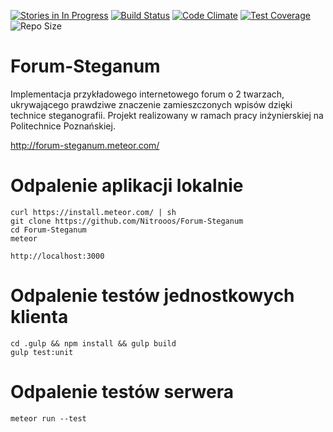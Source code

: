 [![Stories in In Progress](https://badge.waffle.io/SuperGrupa/Forum-Steganum.svg?label=In%20Progress&title=In%20Progress)](http://waffle.io/SuperGrupa/Forum-Steganum)
[![Build Status](https://travis-ci.org/SuperGrupa/Forum-Steganum.svg?branch=master)](https://travis-ci.org/SuperGrupa/Forum-Steganum)
[![Code Climate](https://codeclimate.com/github/SuperGrupa/Forum-Steganum/badges/gpa.svg)](https://codeclimate.com/github/SuperGrupa/Forum-Steganum)
[![Test Coverage](https://codeclimate.com/github/SuperGrupa/Forum-Steganum/badges/coverage.svg)](https://codeclimate.com/github/SuperGrupa/Forum-Steganum/coverage)
![Repo Size](https://reposs.herokuapp.com/?path=SuperGrupa/Forum-Steganum)

# Forum-Steganum
Implementacja przykładowego internetowego forum o 2 twarzach, ukrywającego prawdziwe znaczenie zamieszczonych wpisów dzięki technice steganografii. Projekt realizowany w ramach pracy inżynierskiej na Politechnice Poznańskiej.

http://forum-steganum.meteor.com/

# Odpalenie aplikacji lokalnie

    curl https://install.meteor.com/ | sh
    git clone https://github.com/Nitrooos/Forum-Steganum
    cd Forum-Steganum
    meteor

    http://localhost:3000
    
# Odpalenie testów jednostkowych klienta

    cd .gulp && npm install && gulp build
    gulp test:unit
    
# Odpalenie testów serwera

    meteor run --test
    

